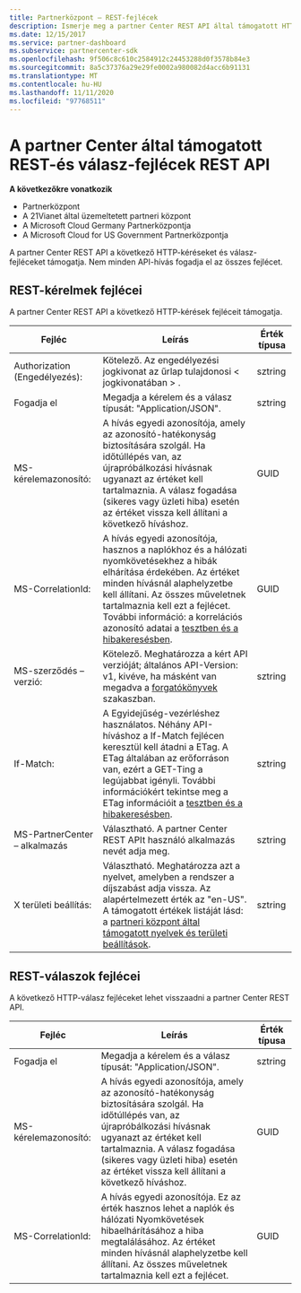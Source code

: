 ```yaml
---
title: Partnerközpont – REST-fejlécek
description: Ismerje meg a partner Center REST API által támogatott HTTP REST-kérelmek fejléceit és a REST-válaszok fejléceit.
ms.date: 12/15/2017
ms.service: partner-dashboard
ms.subservice: partnercenter-sdk
ms.openlocfilehash: 9f506c8c610c2584912c24453288d0f3578b84e3
ms.sourcegitcommit: 8a5c37376a29e29fe0002a980082d4acc6b91131
ms.translationtype: MT
ms.contentlocale: hu-HU
ms.lasthandoff: 11/11/2020
ms.locfileid: "97768511"
---
```

# <a name="partner-center-rest-and-response-headers-supported-by-the-partner-center-rest-api"></a>A partner Center által támogatott REST-és válasz-fejlécek REST API 

**A következőkre vonatkozik**

- Partnerközpont
- A 21Vianet által üzemeltetett partneri központ
- A Microsoft Cloud Germany Partnerközpontja
- A Microsoft Cloud for US Government Partnerközpontja

A partner Center REST API a következő HTTP-kéréseket és válasz-fejléceket támogatja. Nem minden API-hívás fogadja el az összes fejlécet.

## <a name="rest-request-headers"></a>REST-kérelmek fejlécei

A partner Center REST API a következő HTTP-kérések fejléceit támogatja.

| Fejléc                       | Leírás                                                                                                                                                                                                                                                                            | Érték típusa |
|------------------------------|----------------------------------------------------------------------------------------------------------------------------------------------------------------------------------------------------------------------------------------------------------------------------------------|------------|
| Authorization (Engedélyezés):               | Kötelező. Az engedélyezési jogkivonat az űrlap tulajdonosi &lt; jogkivonatában &gt; .                                                                                                                                                                                                                    | sztring     |
| Fogadja el                      | Megadja a kérelem és a válasz típusát: "Application/JSON".                                                                                                                                                                                                                           | sztring     |
| MS-kérelemazonosító:                | A hívás egyedi azonosítója, amely az azonosító-hatékonyság biztosítására szolgál. Ha időtúllépés van, az újrapróbálkozási hívásnak ugyanazt az értéket kell tartalmaznia. A válasz fogadása (sikeres vagy üzleti hiba) esetén az értéket vissza kell állítani a következő híváshoz.                                            | GUID       |
| MS-CorrelationId:            | A hívás egyedi azonosítója, hasznos a naplókhoz és a hálózati nyomkövetésekhez a hibák elhárítása érdekében. Az értéket minden hívásnál alaphelyzetbe kell állítani. Az összes műveletnek tartalmaznia kell ezt a fejlécet. További információ: a korrelációs azonosító adatai a [tesztben és a hibakeresésben](test-and-debug.md). | GUID       |
| MS-szerződés – verzió:         | Kötelező. Meghatározza a kért API verzióját; általános API-Version: v1, kivéve, ha másként van megadva a [forgatókönyvek](scenarios.md) szakaszban.                                                                                                                                  | sztring     |
| If-Match:                    | A Egyidejűség-vezérléshez használatos. Néhány API-híváshoz a If-Match fejlécen keresztül kell átadni a ETag. A ETag általában az erőforráson van, ezért a GET-Ting a legújabbat igényli. További információkért tekintse meg a ETag információit a [tesztben és a hibakeresésben](test-and-debug.md).                | sztring     |
| MS-PartnerCenter – alkalmazás | Választható. A partner Center REST APIt használó alkalmazás nevét adja meg.                                                                                                                                                                                             | sztring     |
| X területi beállítás:                    | Választható. Meghatározza azt a nyelvet, amelyben a rendszer a díjszabást adja vissza. Az alapértelmezett érték az "en-US". A támogatott értékek listáját lásd: a [partneri központ által támogatott nyelvek és területi beállítások](partner-center-supported-languages-and-locales.md).                                                                                                                                                                                                  | sztring     |

## <a name="rest-response-headers"></a>REST-válaszok fejlécei

A következő HTTP-válasz fejléceket lehet visszaadni a partner Center REST API.

| Fejléc            | Leírás                                                                                                                                                                                                                                 | Érték típusa |
|-------------------|---------------------------------------------------------------------------------------------------------------------------------------------------------------------------------------------------------------------------------------------|------------|
| Fogadja el           | Megadja a kérelem és a válasz típusát: "Application/JSON".                                                                                                                                                                                | sztring     |
| MS-kérelemazonosító:     | A hívás egyedi azonosítója, amely az azonosító-hatékonyság biztosítására szolgál. Ha időtúllépés van, az újrapróbálkozási hívásnak ugyanazt az értéket kell tartalmaznia. A válasz fogadása (sikeres vagy üzleti hiba) esetén az értéket vissza kell állítani a következő híváshoz. | GUID       |
| MS-CorrelationId: | A hívás egyedi azonosítója. Ez az érték hasznos lehet a naplók és hálózati Nyomkövetések hibaelhárításához a hiba megtalálásához. Az értéket minden hívásnál alaphelyzetbe kell állítani. Az összes műveletnek tartalmaznia kell ezt a fejlécet.                                                       | GUID       |
